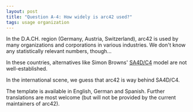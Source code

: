 ```yaml
---
layout: post
title: "Question A-4: How widely is arc42 used?"
tags: usage organization
---
```



In the D.A.CH. region (Germany, Austria, Switzerland), arc42 is used
by many organizations and corporations in various industries. We don't
know any statistically relevant numbers, though...

In these countries, alternatives like Simon Browns'
[SA4D/C4](http://simonbrown.je/#softwarearchitecture) model
are not well-established.

In the international scene, we guess that arc42 is way behind SA4D/C4.

The template is available in English, German and Spanish. Further translations
are most welcome (but will not be provided by the current maintainers of arc42).

